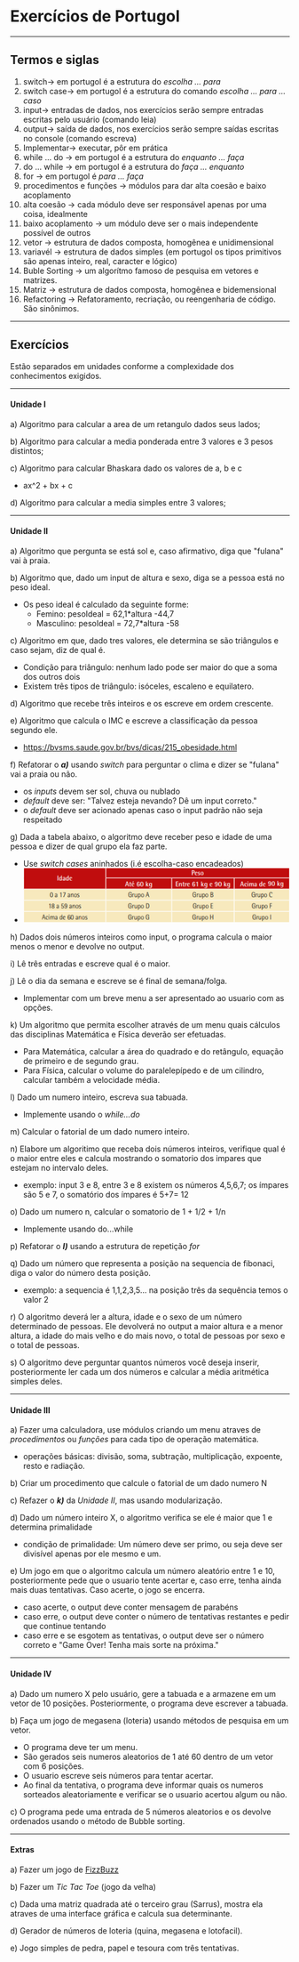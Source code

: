 # Exercícios de Portugol   
   
---
   
## Termos e siglas

1. switch-> em portugol é a estrutura do _escolha ... para_
2. switch case-> em portugol é a estrutura do comando _escolha ... para ... caso_
3. input-> entradas de dados, nos exercícios serão sempre entradas escritas pelo usuário (comando leia)
4. output-> saída de dados, nos exercícios serão sempre saídas escritas no console (comando escreva)
5. Implementar-> executar, pôr em prática
6. while ... do -> em portugol é a estrutura do _enquanto ... faça_
7. do ... while -> em portugol é a estrutura do _faça ... enquanto_
8. for -> em portugol é _para ... faça_
9. procedimentos e funções -> módulos para dar alta coesão e baixo acoplamento
10. alta coesão -> cada módulo deve ser responsável apenas por uma coisa, idealmente
11. baixo acoplamento -> um módulo deve ser o mais independente possível de outros
12. vetor -> estrutura de dados composta, homogênea e unidimensional
13. variavél -> estrutura de dados simples (em portugol os tipos primitivos são apenas inteiro, real, caracter e lógico)
14. Buble Sorting -> um algorítmo famoso de pesquisa em vetores e matrizes.
15. Matriz -> estrutura de dados composta, homogênea e bidemensional
16. Refactoring -> Refatoramento, recriação, ou reengenharia de código. São sinônimos.
   
---
   
## Exercícios   

Estão separados em unidades conforme a complexidade dos conhecimentos exigidos.  

---   

#### Unidade I

a) Algoritmo para calcular a area de um retangulo dados seus lados;   
   
b) Algoritmo para calcular a media ponderada entre 3 valores e 3 pesos distintos;   
   
c) Algoritmo para calcular Bhaskara dado os valores de a, b e c
- ax^2 + bx + c   
   
d) Algoritmo para calcular a media simples entre 3 valores;   
   
---

#### Unidade II   


a) Algoritmo que pergunta se está sol e, caso afirmativo, diga que "fulana" vai à praia.   


b) Algoritmo que, dado um input de altura e sexo, diga se a pessoa está no peso ideal.
- Os peso ideal é calculado da seguinte forme:
	- Femino:  pesoIdeal = 62,1*altura -44,7
	- Masculino:  pesoIdeal = 72,7*altura -58   
	   

c) Algoritmo em que, dado tres valores, ele determina se são triângulos e caso sejam, diz de qual é.
- Condição para triângulo: nenhum lado pode ser maior do que a soma dos outros dois
- Existem três tipos de triângulo: isóceles, escaleno e equilatero.   
   

d) Algoritmo que recebe três inteiros e os escreve em ordem crescente.   
   

e) Algoritmo que calcula o IMC e escreve a classificação da pessoa segundo ele.
- https://bvsms.saude.gov.br/bvs/dicas/215_obesidade.html   
   

f) Refatorar o **_a)_** usando _switch_ para perguntar o clima e dizer se "fulana" vai a praia ou não.
- os _inputs_ devem ser sol, chuva ou nublado
- _default_ deve ser: "Talvez esteja nevando? Dê um input correto."
- o _default_ deve ser acionado apenas caso o input padrão não seja respeitado   
   

g) Dada a tabela abaixo, o algoritmo deve receber peso e idade de uma pessoa e dizer de qual grupo ela faz parte.
- Use _switch cases_ aninhados (i.é escolha-caso encadeados)
- ![Tabela-1](./tabela-1.png)   
   

h) Dados dois números inteiros como input, o programa calcula o maior menos o menor e devolve no output.   
   

i) Lê três entradas e escreve qual é o maior.   
   

j) Lê o dia da semana e escreve se é final de semana/folga.
- Implementar com um breve menu a ser apresentado ao usuario com as opções.   
   

k) Um algoritmo que permita escolher através de um menu quais cálculos das disciplinas Matemática e Física deverão ser efetuadas.
- Para Matemática, calcular a área do quadrado e do retângulo, equação de primeiro e de segundo grau.
- Para Física, calcular o volume do paralelepípedo e de um cilindro, calcular também a velocidade média.   
   

l) Dado um numero inteiro, escreva sua tabuada.
- Implemente usando o _while...do_   
   

m) Calcular o fatorial de um dado numero inteiro.   
   

n) Elabore um algoritimo que receba dois números inteiros, verifique qual é
o maior entre eles e calcula mostrando o somatorio dos impares que estejam
no intervalo deles.
- exemplo: input 3 e 8, entre 3 e 8 existem os números 4,5,6,7; os ímpares são 5 e 7, o somatório dos ímpares é 5+7= 12   
   

o) Dado um numero n, calcular o somatorio de 1 + 1/2 + 1/n
- Implemente usando do...while   
   

p) Refatorar o **_l)_** usando a estrutura de repetição _for_   
   

q) Dado um número que representa a posição na sequencia de fibonaci, diga o
valor do número desta posição.
- exemplo: a sequencia é 1,1,2,3,5... na posição três da sequência temos o valor 2   
   

r) O algoritmo deverá ler a altura, idade e o sexo de um número determinado de pessoas. Ele devolverá no output a maior altura e a menor altura, a idade do mais velho e do mais novo, o total de pessoas por sexo e o total de pessoas.   
   

s) O algoritmo deve perguntar quantos números você deseja inserir, posteriormente ler cada um dos números e calcular a média aritmética simples deles.   

---

#### Unidade III   
   
a) Fazer uma calculadora, use módulos criando um menu atraves de
_procedimentos_ ou _funções_ para cada tipo de operação matemática.
- operações básicas: divisão, soma, subtração, multiplicação, expoente, resto e radiação.   
   

b) Criar um procedimento que calcule o fatorial de um dado numero N   
   

c) Refazer o **_k)_** da _Unidade II_, mas usando modularização.   
   

d) Dado um número inteiro X, o algoritmo verifica se ele é maior que 1 e determina primalidade
- condição de primalidade: Um número deve ser primo, ou seja deve ser divisível apenas por ele mesmo e um.   
   

e) Um jogo em que o algoritmo calcula um número aleatório entre 1 e 10, posteriormente pede que o usuario tente acertar e, caso erre, tenha
ainda mais duas tentativas. Caso acerte, o jogo se encerra.
- caso acerte, o output deve conter mensagem de parabéns
- caso erre, o output deve conter o número de tentativas restantes e pedir que continue tentando
- caso erre e se esgotem as tentativas, o output deve ser o número correto e "Game Over! Tenha mais sorte na próxima."   
   
---

#### Unidade IV   
   
a) Dado um numero X pelo usuário, gere a tabuada e a armazene em um vetor
de 10 posições. Posteriormente, o programa deve escrever a tabuada.
   

b) Faça um jogo de megasena (loteria) usando métodos de pesquisa em
um vetor.
- O programa deve ter um menu.
- São gerados seis numeros aleatorios de 1 até 60 dentro de um
vetor com 6 posições.
- O usuario escreve seis números para tentar acertar.
- Ao final da tentativa, o programa deve informar quais os numeros
sorteados aleatoriamente e verificar se o usuario acertou algum ou não.   
   

c) O programa pede uma entrada de 5 números aleatorios e os devolve
ordenados usando o método de Bubble sorting.   
   
   
---
   
#### Extras

a) Fazer um jogo de [FizzBuzz](https://en.wikipedia.org/wiki/Fizz_buzz)   

b) Fazer um _Tic Tac Toe_ (jogo da velha)   

c) Dada uma matriz quadrada até o terceiro grau (Sarrus), mostra ela atraves de uma interface gráfica e calcula sua determinante.      
   
d) Gerador de números de loteria (quina, megasena e lotofacil).    
   
e) Jogo simples de pedra, papel e tesoura com três tentativas.   

